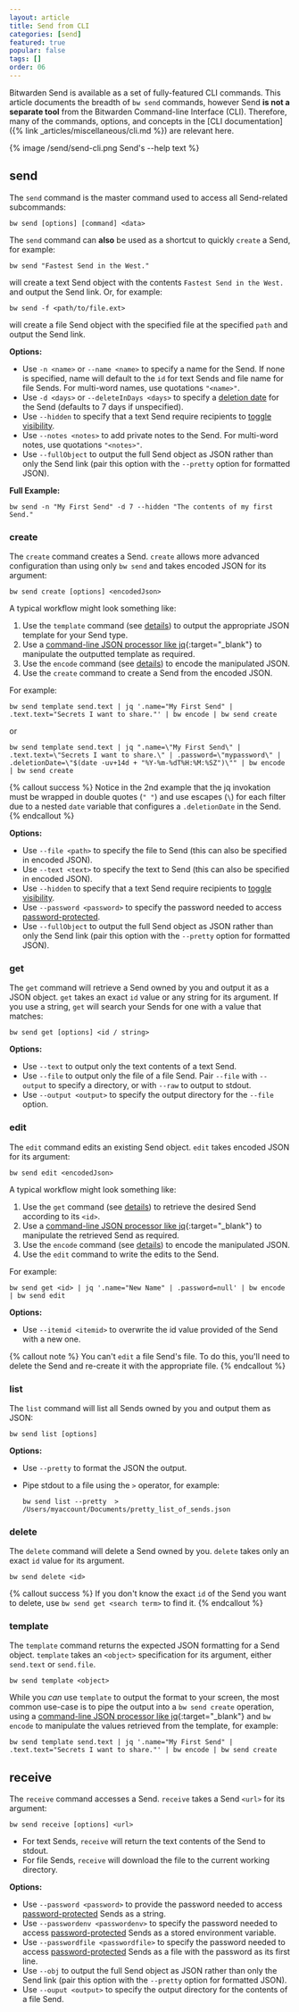 ```yaml
---
layout: article
title: Send from CLI
categories: [send]
featured: true
popular: false
tags: []
order: 06
---
```


Bitwarden Send is available as a set of fully-featured CLI commands. This article documents the breadth of `bw send` commands, however Send **is not a separate tool** from the Bitwarden Command-line Interface (CLI). Therefore, many of the commands, options, and concepts in the [CLI documentation]({% link _articles/miscellaneous/cli.md %}) are relevant here.

{% image /send/send-cli.png Send's --help text %}

## send

The `send` command is the master command used to access all Send-related subcommands:

```
bw send [options] [command] <data>
```

The `send` command can **also** be used as a shortcut to quickly `create` a Send, for example:

```
bw send "Fastest Send in the West."
```

will create a text Send object with the contents `Fastest Send in the West.` and output the Send link. Or, for example:

```
bw send -f <path/to/file.ext>
```

will create a file Send object with the specified file at the specified `path` and output the Send link.

**Options:**

- Use `-n <name>` or `--name <name>` to specify a name for the Send. If none is specified, name will default to the `id` for text Sends and file name for file Sends. For multi-word names, use quotations `"<name>"`.
- Use `-d <days>` or `--deleteInDays <days>` to specify a [deletion date]({{site.baseurl}}/article/send-lifespan/#deletion-date) for the Send (defaults to 7 days if unspecified).
- Use `--hidden` to specify that a text Send require recipients to [toggle visibility]({{site.baseurl}}/article/send-privacy/#hide-text).
- Use `--notes <notes>` to add private notes to the Send. For multi-word notes, use quotations `"<notes>"`.
- Use `--fullObject` to output the full Send object as JSON rather than only the Send link (pair this option with the `--pretty` option for formatted JSON).

**Full Example:**

```
bw send -n "My First Send" -d 7 --hidden "The contents of my first Send."
```

### create

The `create` command creates a Send. `create` allows more advanced configuration than using only `bw send` and takes encoded JSON for its argument:

```
bw send create [options] <encodedJson>
```

A typical workflow might look something like:

1. Use the `template` command (see [details](#template)) to output the appropriate JSON template for your Send type.
2. Use a [command-line JSON processor like jq](https://stedolan.github.io/jq/){:target="\_blank"} to manipulate the outputted template as required.
3. Use the `encode` command (see [details]({{site.baseurl}}/article/cli/#encode)) to encode the manipulated JSON.
4. Use the `create` command to create a Send from the encoded JSON.

For example:

```
bw send template send.text | jq '.name="My First Send" | .text.text="Secrets I want to share."' | bw encode | bw send create
```
or
```
bw send template send.text | jq ".name=\"My First Send\" | .text.text=\"Secrets I want to share.\" | .password=\"mypassword\" | .deletionDate=\"$(date -uv+14d + "%Y-%m-%dT%H:%M:%SZ")\"" | bw encode | bw send create
```

{% callout success %}
Notice in the 2nd example that the jq invokation must be wrapped in double quotes (`" "`) and use escapes (`\`) for each filter due to a nested `date` variable that configures a `.deletionDate` in the Send.
{% endcallout %}

**Options:**

- Use `--file <path>` to specify the file to Send (this can also be specified in encoded JSON).
- Use `--text <text>` to specify the text to Send (this can also be specified in encoded JSON).
- Use `--hidden` to specify that a text Send require recipients to [toggle visibility]({{site.baseurl}}/article/send-privacy/#hide-text).
- Use `--password <password>` to specify the password needed to access [password-protected]({{site.baseurl}}/article/send-privacy/#passwords).
- Use `--fullObject` to output the full Send object as JSON rather than only the Send link (pair this option with the `--pretty` option for formatted JSON).

### get

The `get` command will retrieve a Send owned by you and output it as a JSON object. `get` takes an exact `id` value or any string for its argument. If you use a string, `get` will search your Sends for one with a value that matches:

```
bw send get [options] <id / string>
```

**Options:**

- Use `--text` to output only the text contents of a text Send.
- Use `--file` to output only the file of a file Send. Pair `--file` with `--output` to specify a directory, or with `--raw` to output to stdout.
- Use `--output <output>` to specify the output directory for the `--file` option.

### edit

The `edit` command edits an existing Send object. `edit` takes encoded JSON for its argument:

```
bw send edit <encodedJson>
```

A typical workflow might look something like:

1. Use the `get` command (see [details](#get)) to retrieve the desired Send according to its `<id>`.
2. Use a [command-line JSON processor like jq](https://stedolan.github.io/jq/){:target="\_blank"} to manipulate the retrieved Send as required.
3. Use the `encode` command (see [details]({{site.baseurl}}/article/cli/#encode)) to encode the manipulated JSON.
4. Use the `edit` command to write the edits to the Send.

For example:

```
bw send get <id> | jq '.name="New Name" | .password=null' | bw encode | bw send edit
```

**Options:**

- Use `--itemid <itemid>` to overwrite the id value provided of the Send with a new one.

{% callout note %}
You can't `edit` a file Send's file. To do this, you'll need to delete the Send and re-create it with the appropriate file.
{% endcallout %}

### list

The `list` command will list all Sends owned by you and output them as JSON:

```
bw send list [options]
```

**Options:**

- Use `--pretty` to format the JSON the output.
- Pipe stdout to a file using the `>` operator, for example:

   ```
   bw send list --pretty  > /Users/myaccount/Documents/pretty_list_of_sends.json
   ```

### delete

The `delete` command will delete a Send owned by you. `delete` takes only an exact `id` value for its argument.

```
bw send delete <id>
```

{% callout success %}
If you don't know the exact `id` of the Send you want to delete, use `bw send get <search term>` to find it.
{% endcallout %}

### template

The `template` command returns the expected JSON formatting for a Send object. `template` takes an `<object>` specification for its argument, either `send.text` or `send.file`.

```
bw send template <object>
```

While you *can* use `template` to output the format to your screen, the most common use-case is to pipe the output into a `bw send create` operation, using a [command-line JSON processor like jq](https://stedolan.github.io/jq/){:target="\_blank"} and `bw encode` to manipulate the values retrieved from the template, for example:

```
bw send template send.text | jq '.name="My First Send" | .text.text="Secrets I want to share."' | bw encode | bw send create
```

## receive

The `receive` command accesses a Send. `receive` takes a Send `<url>` for its argument:

```
bw send receive [options] <url>
```

- For text Sends, `receive` will return the text contents of the Send to stdout.
- For file Sends, `receive` will download the file to the current working directory.

**Options:**

- Use `--password <password>` to provide the password needed to access [password-protected]({{site.baseurl}}/article/send-privacy/#passwords) Sends as a string.
- Use `--passwordenv <passwordenv>` to specify the password needed to access [password-protected]({{site.baseurl}}/article/send-privacy/#passwords) Sends as a stored environment variable.
- Use `--passwordfile <passwordfile>` to specify the password needed to access [password-protected]({{site.baseurl}}/article/send-privacy/#passwords) Sends as a file with the password as its first line.
- Use `--obj` to output the full Send object as JSON rather than only the Send link (pair this option with the `--pretty` option for formatted JSON).
- Use `--ouput <output>` to specify the output directory for the contents of a file Send.
